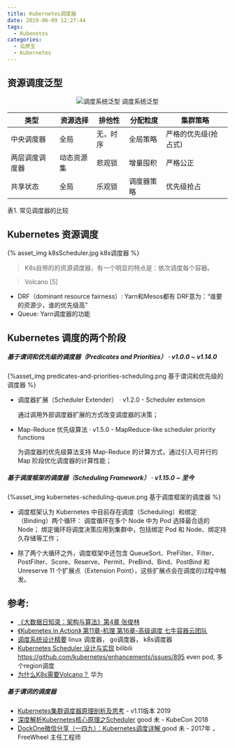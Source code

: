 ```yaml
---
title: Kubernetes调度器
date: 2019-06-09 12:27:44
tags:
  - Kubenetes
categories: 
  - 云原生
  - Kubernetes  
---
```


<p></p>
<!-- more -->



##  资源调度泛型

<div style="text-align: center;">
	
![调度系统泛型](https://user-images.githubusercontent.com/5608425/65023010-96b65700-d964-11e9-9acd-7cc8edbbde85.JPG)
调度系统泛型
</div>


类型|	资源选择|	排他性|	分配粒度|	集群策略
-|-|-|-|-
中央调度器|	全局|	无，时序|	全局策略|	严格的优先级(抢占式) 
两层调度调度器|	动态资源集|	悲观锁|	增量囤积|	严格公正
共享状态|	全局|	乐观锁|	调度器策略|	优先级抢占

表1. 常见调度器的比较


##  Kubernetes 资源调度

{% asset_img   k8sScheduler.jpg  k8s调度器  %} 

> K8s自带的的资源调度器，有一个明显的特点是：依次调度每个容器。

> Volcano [5] 
  + DRF（dominant resource fairness）: Yarn和Mesos都有
  DRF意为：“谁要的资源少，谁的优先级高”
  + Queue: Yarn调度器的功能


## Kubernetes 调度的两个阶段

##### 基于谓词和优先级的调度器（Predicates and Priorities） · v1.0.0 ~ v1.14.0
{%asset_img predicates-and-priorities-scheduling.png 基于谓词和优先级的调度器 %}

+ 调度器扩展（Scheduler Extender） · v1.2.0 - Scheduler extension

    通过调用外部调度器扩展的方式改变调度器的决策；

+ Map-Reduce 优先级算法 · v1.5.0 - MapReduce-like scheduler priority functions

    为调度器的优先级算法支持 Map-Reduce 的计算方式，通过引入可并行的 Map 阶段优化调度器的计算性能；

##### 基于调度框架的调度器（Scheduling Framework） · v1.15.0 ~ 至今
{%asset_img kubernetes-scheduling-queue.png 基于调度框架的调度器 %}

+ 调度框架认为 Kubernetes 中目前存在调度（Scheduling）和绑定（Binding）两个循环：
    调度循环在多个 Node 中为 Pod 选择最合适的 Node；
    绑定循环将调度决策应用到集群中，包括绑定 Pod 和 Node、绑定持久存储等工作；

+ 除了两个大循环之外，调度框架中还包含 QueueSort、PreFilter、Filter、PostFilter、Score、Reserve、Permit、PreBind、Bind、PostBind 和 Unreserve 11 个扩展点（Extension Point），这些扩展点会在调度的过程中触发。

## 参考:

+ [《大数据日知录：架构与算法》第4章 张俊林](https://www.amazon.cn/dp/B00NGW4EAG/ref=sr_1_1?__mk_zh_CN=%E4%BA%9A%E9%A9%AC%E9%80%8A%E7%BD%91%E7%AB%99&keywords=%E5%A4%A7%E6%95%B0%E6%8D%AE%E6%97%A5%E7%9F%A5%E5%BD%95%EF%BC%9A%E6%9E%B6%E6%9E%84%E4%B8%8E%E7%AE%97%E6%B3%95&qid=1560055240&s=gateway&sr=8-1)
+ [《Kubenetes in Action》 第11章-机理 第16章-高级调度  七牛容器云团队](http://product.dangdang.com/26439199.html?ref=book-65152-9168_1-529800-3)
+ [调度系统设计精要](https://draveness.me/system-design-scheduler/) linux 调度器， go调度器， k8s调度器
+ [Kubernetes Scheduler 设计与实现](https://www.bilibili.com/video/BV1N7411w7M9) bilibili
https://github.com/kubernetes/enhancements/issues/895 even pod, 多个region调度
+ [为什么K8s需要Volcano？](https://mp.weixin.qq.com/s/_6WCgqxjTR1rAv8gQqNdWw) 华为

##### 基于谓词的调度器
+ [Kubernetes集群调度器原理剖析及思考](https://mp.weixin.qq.com/s/gfq1qghLW7g4gKZBBP17IA) - v1.11版本 2019
+ [深度解析Kubernetes核心原理之Scheduler](https://cloud.tencent.com/developer/article/1475940) good 未 - KubeCon 2018
+ [DockOne微信分享（一四九）：Kubernetes调度详解 ](http://dockone.io/article/2885) good 未 - 2017年 ，FreeWheel 主任工程师 


                                        